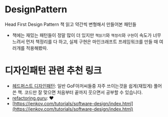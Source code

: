 # DesignPattern
Head First Design Pattern 책 읽고 약간씩 변형해서 만들어본 패턴들
- 책에는 재밌는 패턴들이 정말 많이 더 있지만 `책읽기`와 `책정리`와 `구현`이 속도가 너무 느려서 먼저 책정리를 다 하고, 실제 구현은 마인크래프트 프레임워크를 만들 때 여러개를 적용해봤따.

# 디자인패턴 관련 추천 링크
- [헤드퍼스트 디자인패턴](https://m.yes24.com/Goods/Detail/108192370): 일반 GoF아저씨들중 자주 쓰이는것을 쉽게(재밌게) 풀어쓴 책. 코드만 잘 맞으면 처음부터 끝까지 웃으면서 공부할 수 있습니다.
- [refactoring.guru](https://refactoring.guru/design-patterns): ❤️
- [https://jenkov.com/tutorials/software-design/index.html](https://jenkov.com/tutorials/software-design/index.html)
